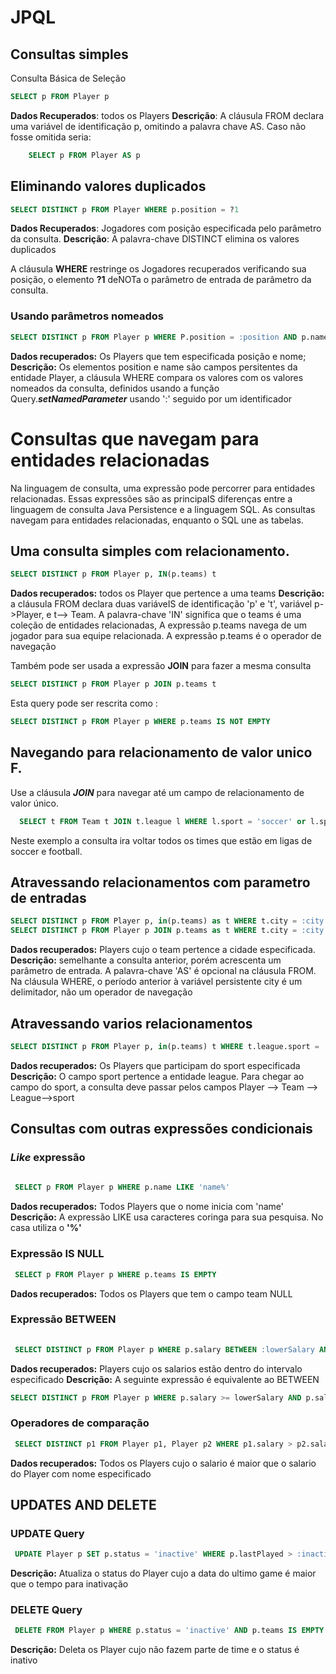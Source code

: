 # JPQL

## Consultas simples

Consulta Básica de Seleção
 ~~~sql
 SELECT p FROM Player p

 ~~~
  **Dados Recuperados**: todos os Players
  **Descrição**: A cláusula FROM declara uma variável de identificação p, omitindo a palavra
chave AS. Caso não fosse omitida seria:

~~~sql
    SELECT p FROM Player AS p
 ~~~

## Eliminando valores duplicados
 ~~~sql
 SELECT DISTINCT p FROM Player WHERE p.position = ?1
 ~~~
**Dados Recuperados**: Jogadores com posição especificada pelo parâmetro da consulta.
**Descrição**: A palavra-chave DISTINCT elimina os valores duplicados

 A cláusula **WHERE** restringe os Jogadores recuperados verificando sua posição, o elemento 
 **?1** deNOTa o parâmetro de entrada de parâmetro da consulta.


### Usando parâmetros nomeados
 ~~~sql
 SELECT DISTINCT p FROM Player p WHERE P.position = :position AND p.name = :name
 
 ~~~
**Dados recuperados:** Os Players que tem especificada posição e nome;
**Descrição:** Os elementos position e name são campos persitentes da entidade Player, a cláusula WHERE compara os valores com os valores nomeados da consulta, definidos usando a
função Query.___setNamedParameter___ usando ':' seguido por um identificador


# Consultas que navegam para entidades relacionadas 
 Na linguagem de consulta, uma expressão pode percorrer para entidades relacionadas. Essas 
 expressões são as principaIS diferenças entre a linguagem de consulta Java Persistence e a 
linguagem SQL. As consultas navegam  para entidades relacionadas, enquanto o SQL une as tabelas.
 
## Uma consulta simples com relacionamento.
 ~~~sql
 SELECT DISTINCT p FROM Player p, IN(p.teams) t
 
 ~~~
  __Dados recuperados:__ todos os Player que pertence a uma teams
  __Descrição:__ a cláusula FROM declara  duas variáveIS de identificação 'p' e 't', variável 
  p->Player, e t--> Team. A palavra-chave 'IN' significa que o teams é uma coleção de entidades
relacionadas, A expressão p.teams navega de um jogador para sua equipe relacionada. A expressão 
p.teams é o operador de navegação

 Também pode ser usada a expressão __JOIN__ para fazer a mesma consulta 
 
 ~~~sql
 SELECT DISTINCT p FROM Player p JOIN p.teams t
 ~~~
 Esta query pode ser rescrita como :
 ~~~sql
 SELECT DISTINCT p FROM Player p WHERE p.teams IS NOT EMPTY
 ~~~


## Navegando para relacionamento de valor unico F.
 Use a cláusula ___JOIN___ para navegar até um campo de relacionamento de valor único.
~~~sql
  SELECT t FROM Team t JOIN t.league l WHERE l.sport = 'soccer' or l.sport = 'football'
 ~~~

  Neste exemplo a consulta ira voltar todos os times que estão em ligas de soccer e football.

## Atravessando relacionamentos com parametro de entradas
 ~~~sql
 SELECT DISTINCT p FROM Player p, in(p.teams) as t WHERE t.city = :city
 SELECT DISTINCT p FROM Player p JOIN p.teams as t WHERE t.city = :city
 ~~~
__Dados recuperados:__ Players cujo o team pertence a cidade especificada.
__Descrição:__ semelhante a consulta anterior, porém acrescenta um parâmetro de entrada. A
palavra-chave 'AS' é opcional na cláusula FROM. Na cláusula WHERE, o período anterior à 
variável persistente city é um delimitador, não um operador de navegação 
   
## Atravessando varios relacionamentos
 ~~~sql
 SELECT DISTINCT p FROM Player p, in(p.teams) t WHERE t.league.sport = :sport 
 
 ~~~
__Dados recuperados:__ Os Players que participam do sport especificada 
__Descrição:__ O campo sport pertence a entidade league. Para chegar ao campo do sport, a
consulta deve passar pelos campos
Player --> Team --> League-->sport


## Consultas com outras expressões condicionais
   ### ___Like___ expressão
~~~sql
 
 SELECT p FROM Player p WHERE p.name LIKE 'name%'
 ~~~
__Dados recuperados:__ Todos Players que o nome inicia com 'name'
__Descrição:__ A expressão LIKE usa caracteres coringa para sua pesquisa. No casa utiliza o **'%'**


### Expressão IS NULL
~~~sql
 SELECT p FROM Player p WHERE p.teams IS EMPTY
 ~~~
__Dados recuperados:__ Todos os Players que tem o campo team NULL

### Expressão BETWEEN
~~~sql
 
 SELECT DISTINCT p FROM Player p WHERE p.salary BETWEEN :lowerSalary AND higherSalary
 ~~~
__Dados recuperados:__ Players cujo os salarios estão dentro do intervalo especificado
__Descrição:__ A seguinte expressão é equivalente ao BETWEEN

~~~sql
SELECT DISTINCT p FROM Player p WHERE p.salary >= lowerSalary AND p.salarios <= higherSalary
 ~~~

### Operadores de comparação
~~~sql
 SELECT DISTINCT p1 FROM Player p1, Player p2 WHERE p1.salary > p2.salary AND p2.name = :name
 ~~~
__Dados recuperados:__ Todos os Players cujo o salario é maior que o salario do Player com nome
 especificado


## UPDATES AND DELETE

### UPDATE Query
~~~sql
 UPDATE Player p SET p.status = 'inactive' WHERE p.lastPlayed > :inactiveThresholdDate
 ~~~
__Descrição:__ Atualiza o status do Player cujo a data do ultimo game é maior que o tempo para
inativação


### DELETE Query
~~~sql
 DELETE FROM Player p WHERE p.status = 'inactive' AND p.teams IS EMPTY
 ~~~
__Descrição:__ Deleta os Player cujo não fazem parte de time e o status é inativo 
